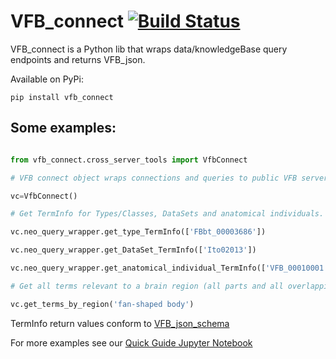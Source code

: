 # VFB_connect [![Build Status](https://travis-ci.com/VirtualFlyBrain/VFB_connect.svg?branch=master)](https://travis-ci.com/VirtualFlyBrain/VFB_connect)

VFB_connect is a Python lib that wraps data/knowledgeBase query endpoints and returns VFB_json.


Available on PyPi:

` pip install vfb_connect `
  
  
  ## Some examples:
  
 ```python

from vfb_connect.cross_server_tools import VfbConnect

# VFB connect object wraps connections and queries to public VFB servers.

vc=VfbConnect()

# Get TermInfo for Types/Classes, DataSets and anatomical individuals.

vc.neo_query_wrapper.get_type_TermInfo(['FBbt_00003686'])

vc.neo_query_wrapper.get_DataSet_TermInfo(['Ito02013'])

vc.neo_query_wrapper.get_anatomical_individual_TermInfo(['VFB_00010001'])

# Get all terms relevant to a brain region (all parts and all overlapping cells.  Query by label supported by default.

vc.get_terms_by_region('fan-shaped body')

```

TermInfo return values conform to [VFB_json_schema](https://virtualflybrain.github.io/schema_doc.html)

For more examples see our [Quick Guide Jupyter Notebook](https://github.com/VirtualFlyBrain/VFB_connect/blob/master/snippets/VFB_connect_Quick_Guide.ipynb)
